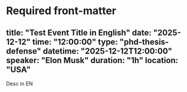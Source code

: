 # Required front-matter
title: "Test Event Title in English"
date: "2025-12-12"
time: "12:00:00"
type: "phd-thesis-defense"
datetime: "2025-12-12T12:00:00"
speaker: "Elon Musk"
duration: "1h"
location: "USA"
---

Desc in EN